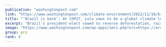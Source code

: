 ```yaml
---
publication: "washingtonpost.com"
link: "https://www.washingtonpost.com/climate-environment/2022/11/16/brazil-lula-climate-amazon-cop27/"
title: "‘Brazil is back’: At COP27, Lula vows to be a global climate leader"
excerpt: "Brazil's president-elect vowed to reverse deforestation, raising hopes that Brazil could soon push other wavering nations into more ambitious climate action."
image: "https://www.washingtonpost.com/wp-apps/imrs.php?src=https://arc-anglerfish-washpost-prod-washpost.s3.amazonaws.com/public/I5WJSDQPVDYDNE5LYILBX72WH4.jpg&w=1440"
group: pro
rank: 6
---
```

